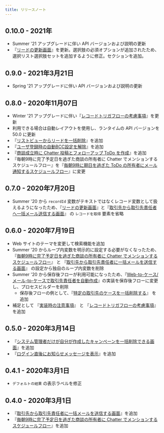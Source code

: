 ```yaml
---
title: リリースノート
---
```

## 0.10.0 - 2021年
* Summer '21 アップグレードに伴い API バージョンおよび説明の更新
* 『[リードの更新画面](../lead-update-screen)』を更新。選択肢の必須オプションが追加されたため、選択リスト選択肢セットを追加するように修正。セクションを追加。

## 0.9.0 - 2021年3月21日
* Spring '21 アップグレードに伴い API バージョンおよび説明の更新

## 0.8.0 - 2020年11月07日
* Winter '21 アップグレードに伴い『[レコードトリガフローの考慮事項](../unsupported-features)』を更新
* 利用できる場合は自動レイアウトを使用し、ランタイムの API バージョンを 50.0 に更新
* 『[リストビューからリードを一括削除](../mass-delete-leads)』を追加
* 『[ユーザ登録時の自動BCC設定を解除](../disable-user-email-auto-bcc)』を追加
* 『[商談成立時に Chatter 投稿とフォローアップ ToDo を作成](../big-deal-chatter-alerts)』を追加
* 『毎朝9時に完了予定日を過ぎた商談の所有者に Chatter でメンションするスケジュールフロー』を『[毎朝9時に期日を過ぎた ToDo の所有者にメール通知するスケジュールフロー](../scheduled-task-email-reminder/)』に変更

## 0.7.0 - 2020年7月20日
* Summer '20 から `recordId` 変数がテキストではなくレコード変数として扱えるようになったため、『[リードの更新画面](../lead-update-screen)』と『[取引先から取引先責任者へ一括メール送信する画面](../mass-email-to-contacts-screen)』 の `レコードを取得` 要素を省略

## 0.6.0 - 2020年7月19日
* Web サイトのテーマを変更して検索機能を追加
* Summer '20 からループ内変数を明示的に設定する必要がなくなったため、『[毎朝9時に完了予定日を過ぎた商談の所有者に Chatter でメンションするスケジュールフロー](../scheduled-opportunity-chatter-reminder/)』 と 『[取引先から取引先責任者に一括メールを送信する画面](../mass-email-to-contacts-screen/)』 の設定から独自のループ内変数を削除
* Summer '20 から保存後フローが利用可能になったため、『[Web-to-ケース/メール-to-ケースで取引先責任者を自動作成](../create-contact-update-case-from-web-or-email)』の実装を保存後フローに変更し、プロセスビルダーを削除
    * 保存後フローの例として、『[特定の取引先のケースを一括削除する](../delete-cases-on-account)』 を追加
* 補足として 『[実装時の注意事項](../design-guideline)』 と 『[レコードトリガフローの考慮事項](../unsupported-features)』を追加

## 0.5.0 - 2020年3月14日
* 『[システム管理者だけが自分が作成したキャンペーンを一括削除できる画面](../mass-campaign-delete-by-admin-screen)』を追加
* 『[ログイン直後にお知らせメッセージを表示](../basic-login-flow)』を追加

## 0.4.1 - 2020年3月1日
* `デフォルトの結果` の表示ラベルを修正

## 0.4.0 - 2020年3月1日
* 『[取引先から取引先責任者に一括メールを送信する画面](../mass-email-to-contacts-screen/)』を追加
* 『[毎朝9時に完了予定日を過ぎた商談の所有者に Chatter でメンションするスケジュールフロー](../scheduled-opportunity-chatter-reminder/)』を追加